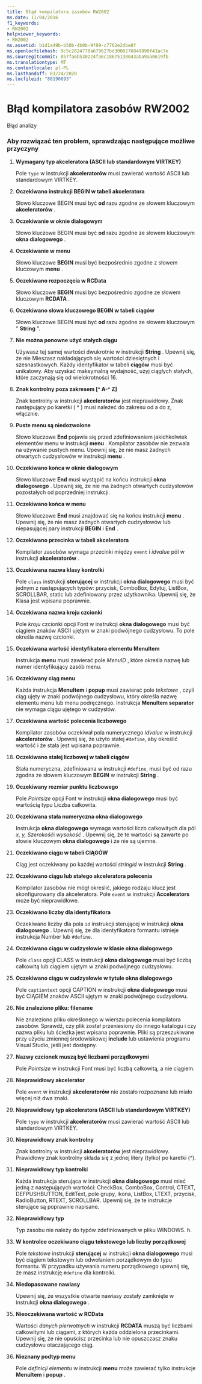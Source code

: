 ```yaml
---
title: Błąd kompilatora zasobów RW2002
ms.date: 11/04/2016
f1_keywords:
- RW2002
helpviewer_keywords:
- RW2002
ms.assetid: b1d1a49b-b50b-4b0b-9f09-c7762e2dbe8f
ms.openlocfilehash: 9c5c2824778a679627bd3008276849890f43ac7e
ms.sourcegitcommit: 857fa6b530224fa6c18675138043aba9aa0619fb
ms.translationtype: MT
ms.contentlocale: pl-PL
ms.lasthandoff: 03/24/2020
ms.locfileid: "80190693"
---
```

# <a name="resource-compiler-error-rw2002"></a>Błąd kompilatora zasobów RW2002

Błąd analizy

### <a name="to-fix-by-checking-the-following-possible-causes"></a>Aby rozwiązać ten problem, sprawdzając następujące możliwe przyczyny

1. **Wymagany typ akceleratora (ASCII lub standardowym VIRTKEY)**

   Pole `type` w instrukcji **akceleratorów** musi zawierać wartość ASCII lub standardowym VIRTKEY.

1. **Oczekiwano instrukcji BEGIN w tabeli akceleratora**

   Słowo kluczowe BEGIN musi być **od** razu zgodne ze słowem kluczowym **akceleratorów** .

1. **Oczekiwanie w oknie dialogowym**

   Słowo kluczowe BEGIN musi być **od** razu zgodne ze słowem kluczowym **okna dialogowego** .

1. **Oczekiwanie w menu**

   Słowo kluczowe **BEGIN** musi być bezpośrednio zgodne z słowem kluczowym **menu** .

1. **Oczekiwano rozpoczęcia w RCData**

   Słowo kluczowe **BEGIN** musi być bezpośrednio zgodne ze słowem kluczowym **RCDATA** .

1. **Oczekiwano słowa kluczowego BEGIN w tabeli ciągów**

   Słowo kluczowe BEGIN musi być **od** razu zgodne ze słowem kluczowym " **String** ".

1. **Nie można ponowne użyć stałych ciągu**

   Używasz tej samej wartości dwukrotnie w instrukcji **String** . Upewnij się, że nie Mieszasz nakładających się wartości dziesiętnych i szesnastkowych. Każdy identyfikator w tabeli **ciągów** musi być unikatowy. Aby uzyskać maksymalną wydajność, użyj ciągłych stałych, które zaczynają się od wielokrotności 16.

1. **Znak kontrolny poza zakresem [^ A-^ Z]**

   Znak kontrolny w instrukcji **akceleratorów** jest nieprawidłowy. Znak następujący po karetki ( **^** ) musi należeć do zakresu od a do z, włącznie.

1. **Puste menu są niedozwolone**

   Słowo kluczowe **End** pojawia się przed zdefiniowaniem jakichkolwiek elementów menu w instrukcji **menu** . Kompilator zasobów nie zezwala na używanie pustych menu. Upewnij się, że nie masz żadnych otwartych cudzysłowów w instrukcji **menu** .

1. **Oczekiwano końca w oknie dialogowym**

   Słowo kluczowe **End** musi wystąpić na końcu instrukcji **okna dialogowego** . Upewnij się, że nie ma żadnych otwartych cudzysłowów pozostałych od poprzedniej instrukcji.

1. **Oczekiwano końca w menu**

   Słowo kluczowe **End** musi znajdować się na końcu instrukcji **menu** . Upewnij się, że nie masz żadnych otwartych cudzysłowów lub niepasującej pary instrukcji **BEGIN** i **End** .

1. **Oczekiwano przecinka w tabeli akceleratora**

   Kompilator zasobów wymaga przecinki między `event` i *idvalue* pól w instrukcji **akceleratorów** .

1. **Oczekiwana nazwa klasy kontrolki**

   Pole `class` instrukcji **sterującej** w instrukcji **okna dialogowego** musi być jednym z następujących typów: przycisk, ComboBox, Edytuj, ListBox, SCROLLBAR, static lub zdefiniowany przez użytkownika. Upewnij się, że Klasa jest wpisana poprawnie.

1. **Oczekiwana nazwa kroju czcionki**

   Pole *kroju* czcionki opcji Font w instrukcji **okna dialogowego** musi być ciągiem znaków ASCII ujętym w znaki podwójnego cudzysłowu. To pole określa nazwę czcionki.

1. **Oczekiwana wartość identyfikatora elementu MenuItem**

   Instrukcja **menu** musi zawierać pole *MenuID* , które określa nazwę lub numer identyfikujący zasób menu.

1. **Oczekiwany ciąg menu**

   Każda instrukcja **MenuItem** i **popup** musi zawierać pole *tekstowe* , czyli ciąg ujęty w znaki podwójnego cudzysłowu, który określa nazwę elementu menu lub menu podręcznego. Instrukcja **MenuItem separator** nie wymaga ciągu ujętego w cudzysłów.

1. **Oczekiwana wartość polecenia liczbowego**

   Kompilator zasobów oczekiwał pola numerycznego *idvalue* w instrukcji **akceleratorów** . Upewnij się, że użyto stałej `#define`, aby określić wartość i że stała jest wpisana poprawnie.

1. **Oczekiwano stałej liczbowej w tabeli ciągów**

   Stała numeryczna, zdefiniowana w instrukcji `#define`, musi być od razu zgodna ze słowem kluczowym **BEGIN** w instrukcji **String** .

1. **Oczekiwany rozmiar punktu liczbowego**

   Pole *Pointsize* opcji Font w instrukcji **okna dialogowego** musi być wartością typu Liczba całkowita.

1. **Oczekiwana stała numeryczna okna dialogowego**

   Instrukcja **okna dialogowego** wymaga wartości liczb całkowitych dla pól *x, y, Szerokość*i *wysokość* . Upewnij się, że te wartości są zawarte po słowie kluczowym **okna dialogowego** i że nie są ujemne.

1. **Oczekiwano ciągu w tabeli CIĄGÓW**

   Ciąg jest oczekiwany po każdej wartości *stringid* w instrukcji **String** .

1. **Oczekiwano ciągu lub stałego akceleratora polecenia**

   Kompilator zasobów nie mógł określić, jakiego rodzaju klucz jest skonfigurowany dla akceleratora. Pole `event` w instrukcji **Accelerators** może być nieprawidłowe.

1. **Oczekiwano liczby dla identyfikatora**

   Oczekiwano liczby dla pola `id` instrukcji sterującej w instrukcji **okna dialogowego** . Upewnij się, że dla identyfikatora formantu istnieje instrukcja Number lub `#define`.

1. **Oczekiwano ciągu w cudzysłowie w klasie okna dialogowego**

   Pole `class` opcji CLASS w instrukcji **okna dialogowego** musi być liczbą całkowitą lub ciągiem ujętym w znaki podwójnego cudzysłowu.

1. **Oczekiwano ciągu w cudzysłowie w tytule okna dialogowego**

   Pole `captiontext` opcji CAPTION w instrukcji **okna dialogowego** musi być CIĄGIEM znaków ASCII ujętym w znaki podwójnego cudzysłowu.

1. **Nie znaleziono pliku: filename**

   Nie znaleziono pliku określonego w wierszu polecenia kompilatora zasobów. Sprawdź, czy plik został przeniesiony do innego katalogu i czy nazwa pliku lub ścieżka jest wpisana poprawnie. Pliki są przeszukiwane przy użyciu zmiennej środowiskowej **include** lub ustawienia programu Visual Studio, jeśli jest dostępny.

1. **Nazwy czcionek muszą być liczbami porządkowymi**

   Pole *Pointsize* w instrukcji Font musi być liczbą całkowitą, a nie ciągiem.

1. **Nieprawidłowy akcelerator**

   Pole `event` w instrukcji **akceleratorów** nie zostało rozpoznane lub miało więcej niż dwa znaki.

1. **Nieprawidłowy typ akceleratora (ASCII lub standardowym VIRTKEY)**

   Pole `type` w instrukcji **akceleratorów** musi zawierać wartość ASCII lub standardowym VIRTKEY.

1. **Nieprawidłowy znak kontrolny**

   Znak kontrolny w instrukcji **akceleratorów** jest nieprawidłowy. Prawidłowy znak kontrolny składa się z jednej litery (tylko) po karetki (^).

1. **Nieprawidłowy typ kontrolki**

   Każda instrukcja sterująca w instrukcji **okna dialogowego** musi mieć jedną z następujących wartości: CheckBox, ComboBox, Control, CTEXT, DEFPUSHBUTTON, EditText, pole grupy, ikona, ListBox, LTEXT, przycisk, RadioButton, RTEXT, SCROLLBAR. Upewnij się, że te instrukcje sterujące są poprawnie napisane.

1. **Nieprawidłowy typ**

   Typ zasobu nie należy do typów zdefiniowanych w pliku WINDOWS. h.

1. **W kontrolce oczekiwano ciągu tekstowego lub liczby porządkowej**

   Pole *tekstowe* instrukcji **sterującej** w instrukcji **okna dialogowego** musi być ciągiem tekstowym lub odwołaniem porządkowym do typu formantu. W przypadku używania numeru porządkowego upewnij się, że masz instrukcję `#define` dla kontrolki.

1. **Niedopasowane nawiasy**

   Upewnij się, że wszystkie otwarte nawiasy zostały zamknięte w instrukcji **okna dialogowego** .

1. **Nieoczekiwana wartość w RCData**

   Wartości *danych pierwotnych* w instrukcji **RCDATA** muszą być liczbami całkowitymi lub ciągami, z których każda oddzielona przecinkami. Upewnij się, że nie opuścisz przecinka lub nie opuszczasz znaku cudzysłowu otaczającego ciąg.

1. **Nieznany podtyp menu**

   Pole *definicji elementu* w instrukcji **menu** może zawierać tylko instrukcje **MenuItem** i **popup** .
